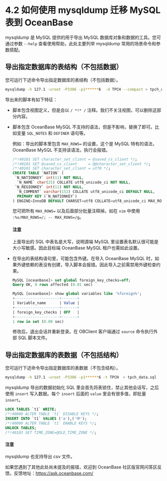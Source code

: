 # 4.2 如何使用 mysqldump 迁移 MySQL 表到 OceanBase

mysqldump 是 MySQL 提供的用于导出 MySQL 数据库对象和数据的工具。您可通过参数 `--help` 查看使用帮助，此处主要列举 mysqldump 常用的场景命令和参数搭配。

## 导出指定数据库的表结构（不包括数据）

您可运行下述命令导出指定数据库的表结构（不包括数据）。

```bash
mysqldump -h 127.1 -uroot -P3306 -p1******6  -d TPCH --compact > tpch_ddl.sql
```

导出来的脚本有如下特征：

* 脚本包含视图定义，但是会以 `/ *!* /` 注释。我们不关注视图，可以删除这部分内容。

* 脚本包含 OceanBase MySQL 不支持的语法，但是不影响，替换了即可。比如变量 `SQL_NOTES` 和 `DEFINER` 语句等。

  例如：导出的脚本里包含 `MAX_ROWS=` 的设置，这个是 MySQL 特有的语法，OceanBase MySQL 不支持该语法，执行会报错。

  ```sql
  /*!40101 SET character_set_client = @saved_cs_client */;
  /*!40101 SET @saved_cs_client     = @@character_set_client */;
  /*!40101 SET character_set_client = utf8 */;
  CREATE TABLE `NATION` (
   `N_NATIONKEY` int(11) NOT NULL,
    `N_NAME` char(25) COLLATE utf8_unicode_ci NOT NULL,
   `N_REGIONKEY` int(11) NOT NULL,
    `N_COMMENT` varchar(152) COLLATE utf8_unicode_ci DEFAULT NULL,
    PRIMARY KEY (`N_NATIONKEY`)
  ) ENGINE=InnoDB DEFAULT CHARSET=utf8 COLLATE=utf8_unicode_ci MAX_ROWS=4294967295;
  ```

  您可把所有 `MAX_ROWS=` 以及后面部分批量注释掉。如在 `vim` 中使用 `:%s/MAX_ROWS=/; -- MAX_ROWS=/g`。

  <main id="notice" type='notice'>
    <h4>注意</h4>
    <p>上面导出的 SQL 中表名是大写，说明源端 MySQL 里设置表名默认很可能是大小写敏感。因此目标端 OceanBase MySQL 租户也需如此设置。</p>
  </main>

* 在导出的表结构语句里，可能包含外键。在导入 OceanBase MySQL 时，如果外键依赖的表没有创建，导入脚本会报错。因此导入之前需禁用外键检查约束。

  ```sql
  MySQL [oceanbase]> set global foreign_key_checks=off;
  Query OK, 0 rows affected (0.01 sec)

  MySQL [oceanbase]> show global variables like '%foreign%';
  +--------------------+-------+
  | Variable_name      | Value |
  +--------------------+-------+
  | foreign_key_checks | OFF   |
  +--------------------+-------+
  1 row in set (0.00 sec)
  ```

  修改后，退出会话并重新登录。在 OBClient 客户端通过 `source` 命令执行外部 SQL 脚本文件。

## 导出指定数据库的表数据（不包括结构）

您可运行下述命令导出指定数据库的表数据（不包含结构）。

```bash
mysqldump -h 127.1 -uroot -P3306 -p1******6 -t TPCH  > tpch_data.sql
```

mysqldump 导出的数据初始化 SQL 里会首先将表锁住，禁止其他会话写，之后使用 `insert` 写入数据。每个 `insert` 后面的 `value` 里会有很多值，即批量 `insert`。

```sql
LOCK TABLES `t1` WRITE;
/*!40000 ALTER TABLE `t1` DISABLE KEYS */;
INSERT INTO `t1` VALUES ('a'),('中');
/*!40000 ALTER TABLE `t1` ENABLE KEYS */;
UNLOCK TABLES;
/*!40103 SET TIME_ZONE=@OLD_TIME_ZONE */;
```

<main id="notice" type='notice'>
  <h4>注意</h4>
  <p>mysqldump 也支持导出 csv 文件。</p>
</main>

如果您遇到了其他此处尚未提及的报错，欢迎到 OceanBase 社区版官网问答区反馈。反馈地址：<https://ask.oceanbase.com/>
